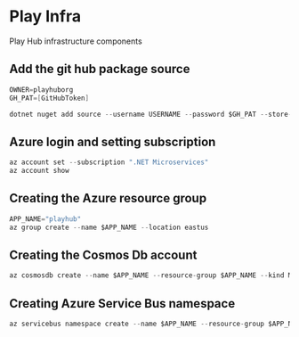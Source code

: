 # Play Infra
Play Hub infrastructure components

## Add the git hub package source
```s
OWNER=playhuborg
GH_PAT=[GitHubToken]

dotnet nuget add source --username USERNAME --password $GH_PAT --store-password-in-clear-text --name github "https://nuget.pkg.github.com/$OWNER/index.json"
```

## Azure login and setting subscription
```s
az account set --subscription ".NET Microservices"
az account show
```

## Creating the Azure resource group
```s
APP_NAME="playhub"
az group create --name $APP_NAME --location eastus
```

## Creating the Cosmos Db account
```s
az cosmosdb create --name $APP_NAME --resource-group $APP_NAME --kind MongoDB --enable-free-tier
```

## Creating Azure Service Bus namespace
```s
az servicebus namespace create --name $APP_NAME --resource-group $APP_NAME --sku Standard
```
